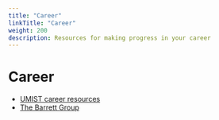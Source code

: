 ```yaml
---
title: "Career"
linkTitle: "Career"
weight: 200
description: Resources for making progress in your career
---
```


# Career

* [UMIST career resources](https://utmist.gitlab.io/resources/)
* [The Barrett Group](https://www.careerchange.com/)

